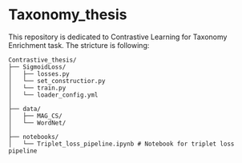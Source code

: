 # Taxonomy_thesis  

This repository is dedicated to Contrastive Learning for Taxonomy Enrichment task. The stricture is following:  

```plaintext
Contrastive_thesis/
├── SigmoidLoss/              
│   ├── losses.py      
│   └── set_constructior.py          
│   └── train.py 
│   └── loader_config.yml  
│  
├── data/                    
│   ├── MAG_CS/            
│   └── WordNet/           
│  
├── notebooks/                
│   └── Triplet_loss_pipeline.ipynb # Notebook for triplet loss pipeline  
           
